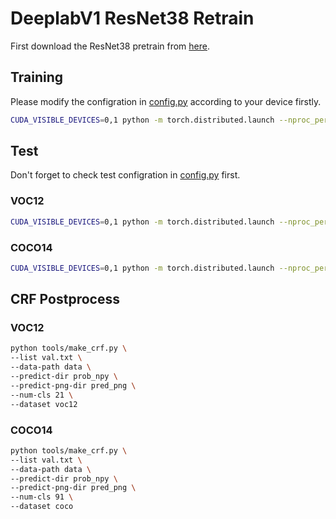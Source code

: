 # DeeplabV1 ResNet38 Retrain

First download the ResNet38 pretrain from [here](https://drive.google.com/file/d/16Ij5lqBExoZT7ijERiBBJYZh5qMDT2Z1/view?usp=share_link).

## Training
Please modify the configration in [config.py](tools/config.py) according to your device firstly.

```bash
CUDA_VISIBLE_DEVICES=0,1 python -m torch.distributed.launch --nproc_per_node 2 tools/train.py 
```

## Test

Don't forget to check test configration in [config.py](tools/config.py) first.

### VOC12

```bash
CUDA_VISIBLE_DEVICES=0,1 python -m torch.distributed.launch --nproc_per_node 2 tools/test.py --period val --test_ckpt [checkpoint path] --test_flip --test_multiscale --test_save prob_npy
```

### COCO14
```bash
CUDA_VISIBLE_DEVICES=0,1 python -m torch.distributed.launch --nproc_per_node 2 tools/test.py --period val --test_ckpt [checkpoint path] --test_flip --test_multiscale --test_save prob_npy
```

## CRF Postprocess
### VOC12
```bash
python tools/make_crf.py \
--list val.txt \
--data-path data \
--predict-dir prob_npy \
--predict-png-dir pred_png \
--num-cls 21 \
--dataset voc12
```

### COCO14
```bash
python tools/make_crf.py \
--list val.txt \
--data-path data \
--predict-dir prob_npy \
--predict-png-dir pred_png \
--num-cls 91 \
--dataset coco
```
